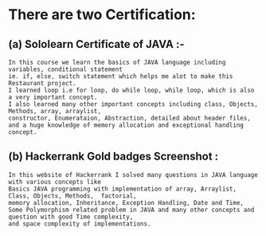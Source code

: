 # There are two Certification:

## (a) Sololearn Certificate of JAVA :-

    In this course we learn the basics of JAVA language including variables, conditional statement
    ie. if, else, switch statement which helps me alot to make this Restaurant project.
    I learned loop i.e for loop, do while loop, while loop, which is also a very important concept.
    I also learned many other important concepts including class, Objects, Methods, array, arraylist,
    constructor, Enumerataion, Abstraction, detailed about header files,
    and a huge knowledge of memory allocation and exceptional handling concept.

## (b) Hackerrank Gold badges Screenshot :

    In this website of Hackerrank I solved many questions in JAVA language with various concepts like
    Basics JAVA programming with implementation of array, Arraylist, Class, Objects, Methods,  factorial,
    memory allocation, Inheritance, Exception Handling, Date and Time,
    Some Polymorphism related problem in JAVA and many other concepts and question with good Time complexity,
    and space complexity of implementations.
